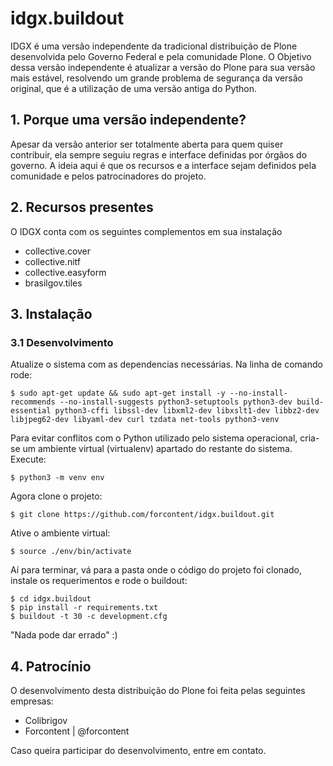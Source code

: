 # idgx.buildout

IDGX é uma versão independente da tradicional distribuição de Plone desenvolvida pelo Governo Federal e pela comunidade Plone. O Objetivo dessa versão independente é atualizar a versão do Plone para sua versão mais estável, resolvendo um grande problema de segurança da versão original, que é a utilização de uma versão antiga do Python.

## 1. Porque uma versão independente?

Apesar da versão anterior ser totalmente aberta para quem quiser contribuir, ela sempre seguiu regras e interface definidas por órgãos do governo. A ideia aqui é que os recursos e a interface sejam definidos pela comunidade e pelos patrocinadores do projeto. 

## 2. Recursos presentes

O IDGX conta com os seguintes complementos em sua instalação

* collective.cover
* collective.nitf
* collective.easyform
* brasilgov.tiles

## 3. Instalação

### 3.1 Desenvolvimento

Atualize o sistema com as dependencias necessárias. Na linha de comando rode:
```
$ sudo apt-get update && sudo apt-get install -y --no-install-recommends --no-install-suggests python3-setuptools python3-dev build-essential python3-cffi libssl-dev libxml2-dev libxslt1-dev libbz2-dev libjpeg62-dev libyaml-dev curl tzdata net-tools python3-venv
```
Para evitar conflitos com o Python utilizado pelo sistema operacional, cria-se um ambiente virtual (virtualenv) apartado do restante do sistema. Execute:
```
$ python3 -m venv env
```
Agora clone o projeto:
```
$ git clone https://github.com/forcontent/idgx.buildout.git
```
Ative o ambiente virtual:
```
$ source ./env/bin/activate
```
Aí para terminar, vá para a pasta onde o código do projeto foi clonado, instale os requerimentos e rode o buildout:
```
$ cd idgx.buildout
$ pip install -r requirements.txt
$ buildout -t 30 -c development.cfg
```
"Nada pode dar errado" :)

## 4. Patrocínio

O desenvolvimento desta distribuição do Plone foi feita pelas seguintes empresas:

* Colibrigov
* Forcontent | @forcontent

Caso queira participar do desenvolvimento, entre em contato.
